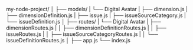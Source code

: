 my-node-project/
│
├── models/
|   └── Digital Avatar
|      ├── dimension.js
|      ├── dimensionDefinition.js
|      ├── issue.js
|      ├── issueSourceCategory.js
|      └── issueDefinition.js
│
├── routes/
|   └── Digital Avatar
|      ├── dimensionRoutes.js
|   │   ├── dimensionDefinitionRoutes.js
|   │   ├── issueRoutes.js
|   │   ├── issueSourceCategoryRoutes.js
|   │   └── issueDefinitionRoutes.js
│
├── app.js
└── index.js
